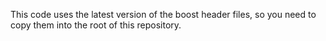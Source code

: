 This code uses the latest version of the boost header files, 
so you need to copy them into the root of this repository.
